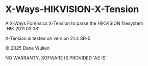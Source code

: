 # X-Ways-HIKVISION-X-Tension
A X-Ways Forensics X-Tension to parse the HIKVISION filesystem 'HIK.2011.03.08'.

X-Tension is tested on version 21.4 SR-5

© 2025 Dane Wullen

NO WARRANTY, SOFWARE IS PROVIDED 'AS IS'
